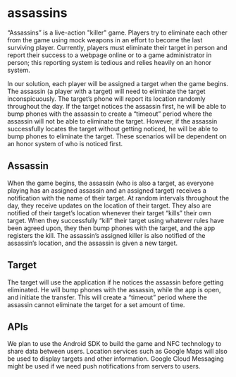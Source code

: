 assassins
=========

“Assassins” is a live-action "killer" game. Players try to eliminate each other from the game using mock weapons in an effort to become the last surviving player. Currently, players must eliminate their target in person and report their success to a webpage online or to a game administrator in person; this reporting system is tedious and relies heavily on an honor system. 

In our solution, each player will be assigned a target when the game begins. The assassin (a player with a target) will need to eliminate the target inconspicuously. The target’s phone will report its location randomly throughout the day. If the target notices the assassin first, he will be able to bump phones with the assassin to create a “timeout” period where the assassin will not be able to eliminate the target. However, if the assassin successfully locates the target without getting noticed, he will be able to bump phones to eliminate the target. These scenarios will be dependent on an honor system of who is noticed first.

Assassin
--------
When the game begins, the assassin (who is also a target, as everyone playing has an assigned assassin and an assigned target) receives a notification with the name of their target.  At random intervals throughout the day, they receive updates on the location of their target.  They also are notified of their target’s location whenever their target “kills” their own target.  When they successfully “kill” their target using whatever rules have been agreed upon, they then bump phones with the target, and the app registers the kill.  The assassin’s assigned killer is also notified of the assassin’s location, and the assassin is given a new target.


Target
--------
The target will use the application if he notices the assassin before getting eliminated. He will bump phones with the assassin, while the app is open, and initiate the transfer. This will create a “timeout” period where the assassin cannot eliminate the target for a set amount of time.

APIs
--------
We plan to use the Android SDK to build the game and NFC technology to share data between users. Location services such as Google Maps will also be used to display targets and other information. Google Cloud Messaging might be used if we need push notifications from servers to users.
